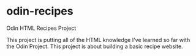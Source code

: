 # odin-recipes
Odin HTML Recipes Project

This project is putting all of the HTML knowledge I've learned so far with the Odin Project. This project is about building a basic recipe website.